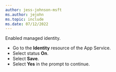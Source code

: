 ```yaml
---
author: jess-johnson-msft
ms.author: jejohn
ms.topic: include
ms.date: 07/12/2022
---
```


Enabled managed identity.

* Go to the **Identity** resource of the App Service.
* Select status **On**.
* Select **Save**.
* Select **Yes** in the prompt to continue.
